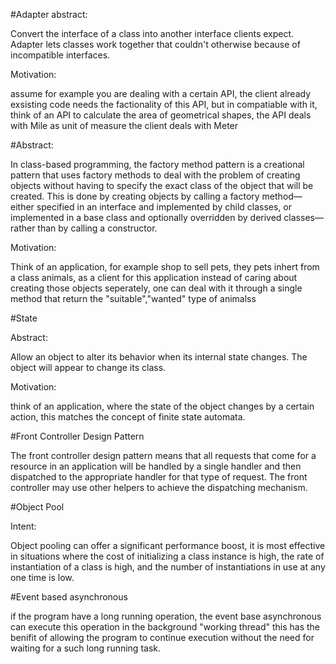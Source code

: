 #Adapter
abstract:

Convert the interface of a class into another interface clients expect. Adapter lets classes
work together that couldn't otherwise because of incompatible interfaces.

Motivation:

assume for example you are dealing with a certain API, the client already exsisting code needs the factionality of this API, but
in compatiable with it, think of an API to calculate the area of geometrical shapes, the API deals with Mile as unit of measure 
the client deals with Meter


#Abstract:

In class-based programming, the factory method pattern is a creational pattern that uses factory methods to deal with the problem of creating objects without having to specify the exact class of the object that will be created. This is done by creating objects by calling a factory method—either specified in an interface and implemented by child classes, or implemented in a base class and optionally overridden by derived classes—rather than by calling a constructor.

Motivation:

Think of an application, for example shop to sell pets, they pets inhert from a class animals, 
as a client for this application instead of caring about creating those objects seperately, one can deal with it through 
a single method that return the "suitable","wanted" type of animalss


#State

Abstract:

Allow an object to alter its behavior when its internal state changes. The object will
appear to change its class.


Motivation:

think of an application, where the state of the object changes by a certain action, this matches
the concept of finite state automata.



#Front Controller Design Pattern

The front controller design pattern means that all requests that come for a resource in an application will be handled by a single handler and then dispatched to the appropriate handler for that type of request. The front controller may use other helpers to achieve the dispatching mechanism.


#Object Pool

Intent:

Object pooling can offer a significant performance boost, it is most effective in situations where the cost of initializing a class instance is high, the rate of instantiation of a class is high, and the number of instantiations in use at any one time is low.


#Event based asynchronous

if the program have a long running operation, the event base asynchronous can execute this operation in the background "working thread"
this has the benifit of allowing the program to continue execution without the need for waiting for a such long running task.




